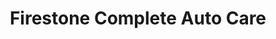 ---
title: "Firestone Complete Auto Care"
url: /lemont/firestone-complete-auto-care/
shop: Autowerkstatt
---